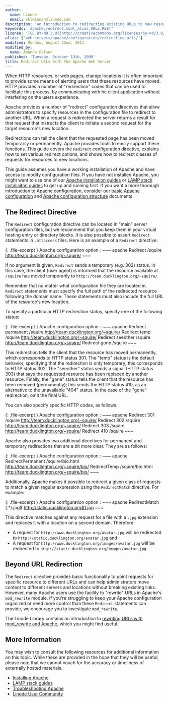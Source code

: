 ```yaml
---
author:
  name: Linode
  email: skleinman@linode.com
description: 'An introduction to redirecting existing URLs to new resources with the Apache HTTP server.'
keywords: 'apache,redirect,mod\_alias,URLs,REST'
license: '[CC BY-ND 3.0](http://creativecommons.org/licenses/by-nd/3.0/us/)'
alias: ['web-servers/apache/configuration/redirecting-urls/']
modified: Monday, August 22nd, 2011
modified_by:
  name: Amanda Folson
published: 'Tuesday, October 13th, 2009'
title: Redirect URLs with the Apache Web Server
---
```


When HTTP resources, or web pages, change locations it is often important to provide some means of alerting users that these resources have moved. HTTP provides a number of "redirection" codes that can be used to facilitate this process, by communicating with he client application without interfering on the users experience.

Apache provides a number of "redirect" configuration directives that allow administrators to specify resources in the configuration file to redirect to another URL. When a request is redirected the server returns a result for that request that instructs the client to initiate a second request for the target resource's new location.

Redirections can tell the client that the requested page has been moved temporarily or permanently. Apache provides tools to easily support these functions. This guide covers the `Redirect` configuration directive, explains how to set various redirect options, and shows how to redirect classes of requests for resources to new locations.

This guide assumes you have a working installation of Apache and have access to modify configuration files. If you have not installed Apache, you might want to use one of our [Apache installation guides](/docs/web-servers/apache/) or [LAMP stack installaiton guides](/docs/lamp-guides/) to get up and running first. If you want a more thorough introduction to Apache configuration, consider our [basic Apache configuration](/docs/web-servers/apache/configuration/configuration-basics) and [Apache configuration structure](/docs/web-servers/apache/configuration/configuration-structure) documents.

The Redirect Directive
----------------------

The `Redirect` configuration directive can be located in "main" server configuration files, but we recommend that you keep them in your virtual hosting entry or directory blocks. It is also possible to assert `Redirect` statements in `.httaccess` files. Here is an example of a `Redirect` directive:

{: .file-excerpt }
Apache configuration option
:   ~~~ apache
    Redirect /squire http://team.ducklington.org/~squire/
    ~~~

If no argument is given, `Redirect` sends a temporary (e.g. 302) status. In this case, the client (user agent) is informed that the resource available at `/squire` has moved temporarily to `http://team.ducklington.org/~squire/`.

Remember that no matter what configuration file they are located in, `Redirect` statements must specify the full path of the redirected resource following the domain name. These statements must also include the full URL of the resource's new location..

To specify a particular HTTP redirection status, specify one of the following status:

{: .file-excerpt }
Apache configuration option
:   ~~~ apache
    Redirect permanent /squire http://team.ducklington.org/~squire/
    Redirect temp /squire http://team.ducklington.org/~squire/
    Redirect seeother /squire http://team.ducklington.org/~squire/
    Redirect gone /squire
    ~~~

This redirection tells the client that the resource has moved permanently, which corresponds to HTTP status 301. The "temp" status is the default behavior, specifying that the redirection is only temporary; this corresponds to HTTP status 302. The "seeother" status sends a signal (HTTP status 303) that says the requested resource has been replaced by another resource. Finally, the "gone" status tells the client that the resource has been removed (permanently); this sends the HTTP status 410, as an alternative to the unavailable "404" status. In the case of the "gone" redirection, omit the final URL.

You can also specify specific HTTP codes, as follows.

{: .file-excerpt }
Apache configuration option
:   ~~~ apache
    Redirect 301 /squire http://team.ducklington.org/~squire/
    Redirect 302 /squire http://team.ducklington.org/~squire/
    Redirect 303 /squire http://team.ducklington.org/~squire/
    Redirect 410 /squire
    ~~~

Apache also provides two additional directives for permanent and temporary redirections that are a bit more clear. They are as follows:

{: .file-excerpt }
Apache configuration option
:   ~~~ apache
    RedirectPermanent /squire/bio.html http://team.ducklington.org/~squire/bio/
    RedirectTemp /squire/bio.html http://team.ducklington.org/~squire/bio/
    ~~~

Additionally, Apache makes it possible to redirect a given class of requests to match a given regular expression using the `RedirectMatch` directive. For example:

{: .file-excerpt }
Apache configuration option
:   ~~~ apache
    RedirectMatch (.*)\.jpg$ http://static.ducklington.org$1.jpg 
    ~~~

This directive matches against any request for a file with a `.jpg` extension and replaces it with a location on a second domain. Therefore:

-   A request for `http://www.ducklington.org/avatar.jpg` will be redirected to `http://static.ducklington.org/avatar.jpg` and
-   A request for `http://www.ducklington.org/images/avatar.jpg` will be redirected to `http://static.ducklington.org/images/avatar.jpg`.

Beyond URL Redirection
----------------------

The `Redirect` directive provides basic functionality to point requests for specific resource to different URLs and can help administrators move content to different servers and locations without breaking existing links. However, many Apache users use the facility to "rewrite" URLs in Apache's `mod_rewrite` module. If you're struggling to keep your Apache configuration organized or need more control than these `Redirect` statements can provide, we encourage you to investigate `mod_rewrite`.

The Linode Library contains an introduction to [rewriting URLs with mod\_rewrite and Apache](/docs/web-servers/apache/configuration/rewriting-urls), which you might find useful.

More Information
----------------

You may wish to consult the following resources for additional information on this topic. While these are provided in the hope that they will be useful, please note that we cannot vouch for the accuracy or timeliness of externally hosted materials.

- [Installing Apache](/docs/web-servers/apache/)
- [LAMP stack guides](/docs/lamp-guides/)
- [Troubleshooting Apache](/docs/web-servers/apache/troubleshooting/)
- [Linode User Community](http://linode.com/community/)




